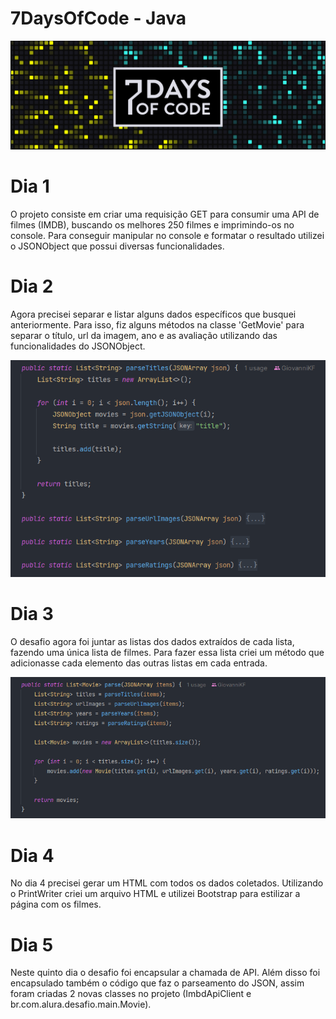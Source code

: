 # 7DaysOfCode - Java
![Logo 7DaysOfCode](/img/7days_of_code.png)

# Dia 1
O projeto consiste em criar uma requisição GET para consumir uma API de filmes (IMDB), buscando os melhores 250 filmes e imprimindo-os no console.
Para conseguir manipular no console e formatar o resultado utilizei o JSONObject que possui diversas funcionalidades.

# Dia 2
Agora precisei separar e listar alguns dados específicos que busquei anteriormente.
Para isso, fiz alguns métodos na classe 'GetMovie' para separar o título, url da imagem, ano e as avaliação utilizando das funcionalidades do JSONObject.

![Print 1 - Métodos criados no dia 2](/img/print1.png)

# Dia 3
O desafio agora foi juntar as listas dos dados extraídos de cada lista, fazendo uma única lista de filmes.
Para fazer essa lista criei um método que adicionasse cada elemento das outras listas em cada entrada.

![Print 2 - Método criado no dia 3](/img/print2.png)

# Dia 4
No dia 4 precisei gerar um HTML com todos os dados coletados.
Utilizando o PrintWriter criei um arquivo HTML e utilizei Bootstrap para estilizar a página com os filmes.

# Dia 5
Neste quinto dia o desafio foi encapsular a chamada de API. Além disso foi encapsulado também o código que faz o parseamento do JSON, assim foram criadas 2 novas classes no projeto (ImbdApiClient e br.com.alura.desafio.main.Movie).
